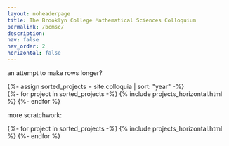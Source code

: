 ```yaml
---
layout: noheaderpage
title: The Brooklyn College Mathematical Sciences Colloquium
permalink: /bcmsc/
description: 
nav: false
nav_order: 2
horizontal: false
---
```

<!-- pages/bcmsc.md -->

  an attempt to make rows longer?
  <div class="projects">
<!-- Display projects without categories -->
  {%- assign sorted_projects = site.colloquia | sort: "year" -%}
  <!-- Generate cards for each project -->
  <div class="container">
    <div class="row row-cols">
    {%- for project in sorted_projects -%}
      {% include projects_horizontal.html %}
    {%- endfor %}
    </div>
  </div>


more scratchwork:

 {%- for project in sorted_projects -%}
      {% include projects_horizontal.html %}
 {%- endfor %}

